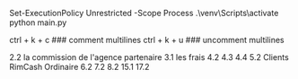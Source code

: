 
Set-ExecutionPolicy Unrestricted -Scope Process
.\venv\Scripts\activate 
python main.py


ctrl + k + c ### comment multilines
ctrl + k + u ### uncomment multilines


2.2 la commission de l'agence partenaire
3.1 les frais
4.2 4.3 4.4
5.2 Clients RimCash Ordinaire
6.2
7.2
8.2
15.1
17.2
